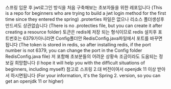 스프링 입문 후 jwt로그인 방식을 처음 구축해보는 초보자들을 위한 레포입니다
(This is a repo for beginners who are trying to build a jwt login method for the first time since they entered the spring)
.proterties 파일은 없으나 리소스 폴더생성후 만드셔도 상관없습니다
 (There is no .protecties file, but you can create it after creating a resource folder)
토큰은 redis에 저장 되는 형식이므로 redis 설치후 포트번호는 6379가아니라면  Config폴더안 RedisConfig.java파일에서 포트를 바꾸면됩니다
(The token is stored in redis, so after installing redis, if the port number is not 6379, you can change the port in the Config folder RedisConfig.java file)
저 포함해 초보분들의 어려운 상황속 조금이라도 도움되는 정보길 희망합니다
(I hope it will help you with the difficult situations of beginners, including myself)
참고로 스프링 2.대 버전이여서 openjdk 11 이상 받아서 하시면됩니다
(For your information, it's the Spring 2. version, so you can get an openjdk 11 or higher)

